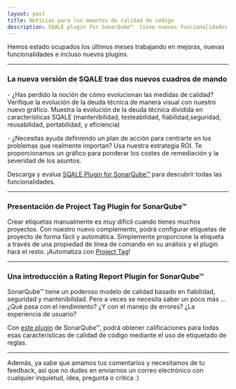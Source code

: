 ```yaml
---
layout: post
title: Noticias para los amantes de calidad de código
description: SQALE plugin for SonarQube™  tiene nuevas funcionalidades para gestionar la deuda técnica. También hemos añadido dos nuevos plugins para sonar a nuestro portfolio - Project Tag y Rating Report incorporan funcionalidades avanzadas en el uso de etiquetas de SonarQube™
---
```


Hemos estado ocupados los últimos meses trabajando en mejoras, nuevas funcionalidades e incluso nuevos plugins.

---

### La nueva versión de SQALE trae dos nuevos cuadros de mando


\- ¿Has perdido la noción de cómo evolucionan las medidas de calidad? Verifique la evolución de la deuda técnica de manera visual con nuestro nuevo gráfico. Muestra la evolución de la deuda técnica dividida en características SQALE (mantenibilidad, testeabilidad, fiabilidad,seguridad, reusabilidad, portabilidad, y eficiencia)
 
\- ¿Necesitas ayuda definiendo un plan de acción para centrarte en los problemas que realmente importan? Usa nuestra estrategia ROI. Te proporcionamos un gráfico para ponderar los costes de remediación y la severidad de los asuntos. 

Descarga y evalua [SQALE Plugin for SonarQube™](https://www.bitegarden.com/es/sonarqube-sqale) para descubrir todas las funcionalidades. 

---

### Presentación de Project Tag Plugin for SonarQube™

Crear etiquetas manualmente es muy difícil cuando tienes muchos proyectos. Con nuestro nuevo complemento, podrá configurar etiquetas de proyecto de forma fácil y automática. Simplemente proporcione la etiqueta a través de una propiedad de línea de comando en su análisis y el plugin hará el resto.
¡Automatiza con [Project Tag](https://www.bitegarden.com/es/sonarqube-project-tag)! 

---

### Una introducción a Rating Report Plugin for SonarQube™

SonarQube™ tiene un poderoso modelo de calidad basado en fiabilidad, seguridad y mantenibilidad. Pero a veces se necesita saber un poco más ... ¿Qué pasa con el rendimiento? ¿Y con el manejo de errores? ¿La experiencia de usuario?

Con [este plugin](https://www.bitegarden.com/es/sonarqube-rating) de SonarQube™, podrá obtener calificaciones para todas esas características de calidad de código mediante el uso de etiquetado de reglas.

---

Además, ya sabe que amamos tus comentarios y necesitamos de tu feedback, así que no dudes en enviarnos un correo electrónico con cualquier inquietud, idea, pregunta o crítica :)
